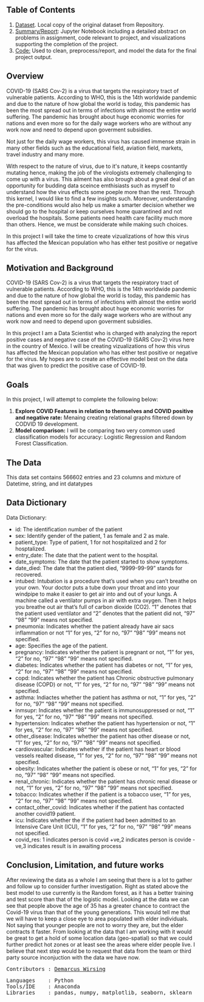## Table of Contents

<ol>
  <li><a href=https://github.com/marcusw0602/DataAnalysis-and-Machine-Learning/blob/master/Assignments%26Projects/Random%20Forest%20and%20Logistic%20Regression/covid.csv.zip>Dataset</a>. Local copy of the original dataset from Repository.</li>
  <li><a href=https://github.com/marcusw0602/DataAnalysis-and-Machine-Learning/blob/master/Assignments%26Projects/Random%20Forest%20and%20Logistic%20Regression/Summary%20and%20Report.ipynb>Summary/Report</a>: Jupyter Notebook including a detailed abstract on problems in assignment, code relevant to project, and visualizations supporting the completion of the project. </li>
  <li> <a href=https://github.com/marcusw0602/DataAnalysis-and-Machine-Learning/blob/master/Assignments%26Projects/Random%20Forest%20and%20Logistic%20Regression/ProjectCode.ipynb>Code:</a> Used to clean, preprocess/report, and model the data for the final project output. </li>
</ol>

## Overview 

COVID-19 (SARS Cov-2) is a virus that targets the respiratory tract of vulnerable patients. According to WHO, this is the 14th worldwide pandemic and due to the nature of how global the world is today, this pandemic has been the most spread out in terms of infections with almost the entire world suffering. The pandemic has brought about huge economic worries for nations and even more so for the daily wage workers who are without any work now and need to depend upon goverment subsidies.

Not just for the daily wage workers, this virus has caused immense strain in many other fields such as the educational field, aviation field, markets, travel industry and many more.

With respect to the nature of virus, due to it's nature, it keeps cosntantly mutating hence, making the job of the virologists extremely challenging to come up with a virus. This ailment has also brough about a great deal of an opportunity for budding data sceince emthisiasts such as myself to understand how the virus effects some poeple more than the rest. Through this kernel, I would like to find a few insights such. Moreover, understanding the pre-conditions would also help us make a smarter decision whether we should go to the hospital or keep ourselves home quarantined and not overload the hospitals. Some patients need health care facility much more than others. Hence, we must be considerate while making such choices.

In this project I will take the time to create vizualizations of how this virus has affected the Mexican population who has either test positive or negative for the virus.

## Motivation and Background

COVID-19 (SARS Cov-2) is a virus that targets the respiratory tract of vulnerable patients. According to WHO, this is the 14th worldwide pandemic and due to the nature of how global the world is today, this pandemic has been the most spread out in terms of infections with almost the entire world suffering. The pandemic has brought about huge economic worries for nations and even more so for the daily wage workers who are without any work now and need to depend upon goverment subsidies.

In this project I am a Data Scientist who is charged with analyzing the report positive cases and negative case of the COVID-19 (SARS Cov-2) virus here in the country of Mexico. I will be creating vizualizations of how this virus has affected the Mexican population who has either test positive or negative for the virus. My hopes are to create an effective model best on the data that was given to predict the positive case of COVID-19.

## Goals

In this project, I will attempt to complete the following below:
<ol>
<li><b>Explore COVID Features in relation to themselves and COVID positive and negative rate:</b> Menaing creating relational graphs filtered down by CODVID 19 development.</li>
<li><b>Model comparison:</b> I will be comparing two very common used classification models for accuracy: Logistic Regression and Random Forest Classification.</li>
</ol>

## The Data 

This data set contains 566602 entries and 23 columns and mixture of Datetime, string, and int datatypes

## Data Dictionary

Data Dictionary:
- id: The identification number of the patient
- sex: Identify gender of the patient, 1 as female and 2 as male.
- patient_type: Type of patient, 1 for not hospitalized and 2 for hosptalized.
- entry_date: The date that the patient went to the hospital.
- date_symptoms: The date that the patient started to show symptoms.
- date_died: The date that the patient died, “9999-99-99” stands for recovered.
- intubed: Intubation is a procedure that’s used when you can’t breathe on your own. Your doctor puts a tube down your throat and into your windpipe to make it easier to get air into and out of your lungs. A machine called a ventilator pumps in air with extra oxygen. Then it helps you breathe out air that’s full of carbon dioxide (CO2). “1” denotes that the patient used ventilator and “2” denotes that the patient did not, “97” “98” “99” means not specified.
- pneumonia: Indicates whether the patient already have air sacs inflammation or not “1” for yes, “2” for no, “97” “98” “99” means not specified.
- age: Specifies the age of the patient.
- pregnancy: Indicates whether the patient is pregnant or not, “1” for yes, “2” for no, “97” “98” “99” means not specified.
- diabetes: Indicates whether the patient has diabetes or not, “1” for yes, “2” for no, “97” “98” “99” means not specified.
- copd: Indicates whether the patient has Chronic obstructive pulmonary disease (COPD) or not, “1” for yes, “2” for no, “97” “98” “99” means not specified.
- asthma: Indiactes whether the patient has asthma or not, “1” for yes, “2” for no, “97” “98” “99” means not specified.
- inmsupr: Indicates whether the patient is immunosuppressed or not, “1” for yes, “2” for no, “97” “98” “99” means not specified.
- hypertension: Indicates whether the patient has hypertension or not, “1” for yes, “2” for no, “97” “98” “99” means not specified.
- other_disease: Indicates whether the patient has other disease or not, “1” for yes, “2” for no, “97” “98” “99” means not specified.
- cardiovascular: Indicates whether if the patient has heart or blood vessels realted disease, “1” for yes, “2” for no, “97” “98” “99” means not specified.
- obesity: Indicates whether the patient is obese or not, “1” for yes, “2” for no, “97” “98” “99” means not specified.
- renal_chronic: Indicates whether the patient has chronic renal disease or not, “1” for yes, “2” for no, “97” “98” “99” means not specified.
- tobacco: Indicates whether if the patient is a tobacco user, “1” for yes, “2” for no, “97” “98” “99” means not specified.
- contact_other_covid: Indicates whether if the patient has contacted another covid19 patient.
- icu: Indicates whether the if the patient had been admitted to an Intensive Care Unit (ICU), “1” for yes, “2” for no, “97” “98” “99” means not specified.
- covid_res: 1 indicates person is covid +ve,2 indicates person is covide -ve,3 indicates result is in awaiting process

## Conclusion, Limitation, and future works

After reviewing the data as a whole I am seeing that there is a lot to gather and follow up to consider further investigation. Right as stated above the best model to use currently is the Random forest, as it has a better training and test score than that of the logistic model. Looking at the data we can see that people above the age of 35 has a greater chance to contract the Covid-19 virus than that of the young generations. This would tell me that we will have to keep a close eye to area populated with elder individuals. Not saying that younger people are not to worry they are, but the elder contracts it faster. From looking at the data that I am working with it would be great to get a hold of some location data (geo-spatial) so that we could further predict hot zones or at least see the areas where elder people live. I believe that next step would be to request that data from the team or third party source inconjuction with the data we have now.
<br>
<pre>
Contributors : <a href=https://github.com/marcusw0602>Demarcus Wirsing</a>
</pre>

<pre>
Languages    : Python
Tools/IDE    : Anaconda
Libraries    : pandas, numpy, matplotlib, seaborn, sklearn
</pre>
